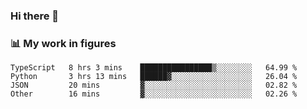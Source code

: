 ### Hi there 👋

### 📊 My work in figures

<!--START_SECTION:waka-->

```text
TypeScript   8 hrs 3 mins    ████████████████▒░░░░░░░░   64.99 %
Python       3 hrs 13 mins   ██████▓░░░░░░░░░░░░░░░░░░   26.04 %
JSON         20 mins         ▓░░░░░░░░░░░░░░░░░░░░░░░░   02.82 %
Other        16 mins         ▓░░░░░░░░░░░░░░░░░░░░░░░░   02.26 %
```

<!--END_SECTION:waka-->
